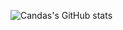 ![Candas's GitHub stats](https://github-readme-stats.vercel.app/api?username=candas1&show_icons=true&theme=radical)
